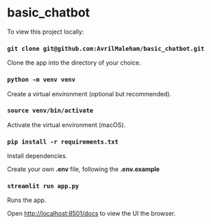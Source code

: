 # basic_chatbot

To view this project locally:

### `git clone git@github.com:AvrilMaleham/basic_chatbot.git`

Clone the app into the directory of your choice.

### `python -m venv venv`

Create a virtual environment (optional but recommended).

### `source venv/bin/activate`

Activate the virtual environment (macOS).

### `pip install -r requirements.txt`

Install dependencies.

Create your own **.env** file, following the **.env.example**

### `streamlit run app.py`

Runs the app.

Open [http://localhost:8501/docs](http://localhost:8501/docs) to view the UI the browser.
